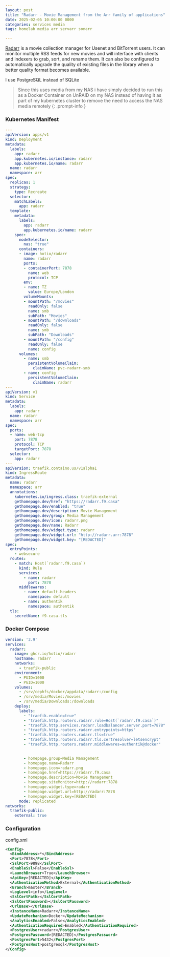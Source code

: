 ```yaml
---
layout: post
title: "Radarr - Movie Management from the Arr family of applications"
date: 2025-02-05 10:00:00 0000
categories: services media
tags: homelab media arr servarr sonarr

---
```


[Radarr](https://radarr.video/) is a movie collection manager for Usenet and BitTorrent users. It can monitor multiple RSS feeds for new movies and will interface with clients and indexers to grab, sort, and rename them. It can also be configured to automatically upgrade the quality of existing files in the library when a better quality format becomes available.

I use PostgreSQL instead of SQLite

> Since this uses media from my NAS i have simply decided to run this as a Docker Container on UnRAID on my NAS instead of having it as part of my kubernetes cluster to remove the need to access the NAS media remotely
{: .prompt-info }

### Kubernetes Manifest
```yaml
---
apiVersion: apps/v1
kind: Deployment
metadata:
  labels:
    app: radarr
    app.kubernetes.io/instance: radarr
    app.kubernetes.io/name: radarr
  name: radarr
  namespace: arr
spec:
  replicas: 1
  strategy:
    type: Recreate
  selector:
    matchLabels:
      app: radarr
  template:
    metadata:
      labels:
        app: radarr
        app.kubernetes.io/name: radarr
    spec:
      nodeSelector:
        nas: "true"
      containers:
      - image: hotio/radarr
        name: radarr
        ports:
        - containerPort: 7878
          name: web
          protocol: TCP
        env:
        - name: TZ
          value: Europe/London
        volumeMounts:
        - mountPath: "/movies"
          readOnly: false
          name: smb
          subPath: "Movies"
        - mountPath: "/downloads"
          readOnly: false
          name: smb
          subPath: "Downloads"
        - mountPath: "/config"
          readOnly: false
          name: config
      volumes:
        - name: smb
          persistentVolumeClaim:
            claimName: pvc-radarr-smb
        - name: config
          persistentVolumeClaim:
            claimName: radarr
---
apiVersion: v1
kind: Service
metadata:
  labels:
    app: radarr
  name: radarr
  namespace: arr
spec:
  ports:
  - name: web-tcp
    port: 7878
    protocol: TCP
    targetPort: 7878
  selector:
    app: radarr
---
apiVersion: traefik.containo.us/v1alpha1
kind: IngressRoute
metadata:
  name: radarr
  namespace: arr
  annotations: 
    kubernetes.io/ingress.class: traefik-external
    gethomepage.dev/href: "https://radarr.f9.casa"
    gethomepage.dev/enabled: "true"
    gethomepage.dev/description: Movie Management
    gethomepage.dev/group: Media Management
    gethomepage.dev/icon: radarr.png
    gethomepage.dev/name: Radarr
    gethomepage.dev/widget.type: radarr
    gethomepage.dev/widget.url: "http://radarr.arr:7878"
    gethomepage.dev/widget.key: "[REDACTED]"
spec:
  entryPoints:
    - websecure
  routes:
    - match: Host(`radarr.f9.casa`)
      kind: Rule
      services:
        - name: radarr
          port: 7878
      middlewares:
        - name: default-headers
          namespace: default
        - name: authentik
          namespace: authentik
  tls:
    secretName: f9-casa-tls

```

### Docker Compose
```yaml
version: '3.9'
services:
  radarr:
    image: ghcr.io/hotio/radarr
    hostname: radarr
    networks:
      - traefik-public
    environment:
      - PUID=1000
      - PGID=1000
    volumes:
      - /srv/cephfs/docker/appdata/radarr:/config
      - /srv/media/Movies:/movies
      - /srv/media/Downloads:/downloads
    deploy:
      labels:
        - "traefik.enable=true"
        - "traefik.http.routers.radarr.rule=Host(`radarr.f9.casa`)"
        - "traefik.http.services.radarr.loadbalancer.server.port=7878"
        - "traefik.http.routers.radarr.entrypoints=https"
        - "traefik.http.routers.radarr.tls=true"
        - "traefik.http.routers.radarr.tls.certresolver=letsencrypt"
        - "traefik.http.routers.radarr.middlewares=authentik@docker"

        
        - homepage.group=Media Management
        - homepage.name=Radarr
        - homepage.icon=radarr.png
        - homepage.href=https://radarr.f9.casa
        - homepage.description=Movie Management
        - homepage.siteMonitor=http://radarr:7878
        - homepage.widget.type=radarr
        - homepage.widget.url=http://radarr:7878
        - homepage.widget.key=[REDACTED]
      mode: replicated
networks:
  traefik-public:
    external: true
```

### Configuration
config.xml
```xml
<Config>
  <BindAddress>*</BindAddress>
  <Port>7878</Port>
  <SslPort>9898</SslPort>
  <EnableSsl>False</EnableSsl>
  <LaunchBrowser>True</LaunchBrowser>
  <ApiKey>[REDACTED]</ApiKey>
  <AuthenticationMethod>External</AuthenticationMethod>
  <Branch>master</Branch>
  <LogLevel>info</LogLevel>
  <SslCertPath></SslCertPath>
  <SslCertPassword></SslCertPassword>
  <UrlBase></UrlBase>
  <InstanceName>Radarr</InstanceName>
  <UpdateMechanism>Docker</UpdateMechanism>
  <AnalyticsEnabled>False</AnalyticsEnabled>
  <AuthenticationRequired>Enabled</AuthenticationRequired>
  <PostgresUser>radarr</PostgresUser>
  <PostgresPassword>[REDACTED]</PostgresPassword>
  <PostgresPort>5432</PostgresPort>
  <PostgresHost>postgresql</PostgresHost>
</Config>
```